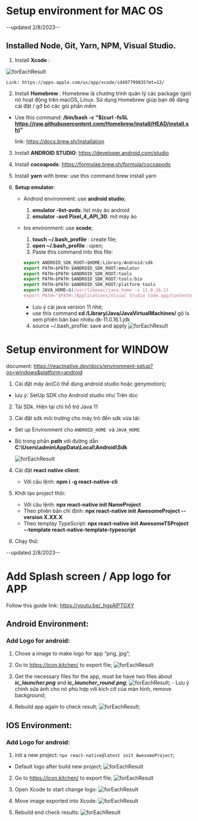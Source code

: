 # Setup environment for MAC OS
--updated 2/8/2023--

## Installed Node, Git, Yarn, NPM, Visual Studio.

1. Install **Xcode** : 

![forEachResult](./readmeImg/xcodeInstall.png)

    Link: https://apps.apple.com/us/app/xcode/id497799835?mt=12/

2. Install **Homebrew** : Homebrew là chương trình quản lý các package (gói) nó hoạt động trên macOS, Linux. Sử dụng Homebrew giúp bạn dễ dàng cài đặt / gỡ bỏ các gói phần mềm 
- Use this command: **/bin/bash -c "$(curl -fsSL https://raw.githubusercontent.com/Homebrew/install/HEAD/install.sh)"**

  link: https://docs.brew.sh/Installation

3. Install **ANDROID STUDIO**: https://developer.android.com/studio
4. Install **cocoapods**: https://formulae.brew.sh/formula/cocoapods
5. Install **yarn**  with brew: use this command brew install yarn

6. **Setup emulator**: 
    - Android environment: use **android studio**;
        1. **emulator -list-avds**: list máy ảo android
        2. **emulator -avd Pixel_4_API_30**: mở máy ảo


    - Ios environment: use **xcode**;

        1. **touch ~/.bash_profile** : create file;
        2. **open ~/.bash_profile** : open;
        3. Paste this command into this file:
        
        ```js
        export ANDROID_SDK_ROOT=$HOME/Library/Android/sdk
        export PATH=$PATH:$ANDROID_SDK_ROOT/emulator
        export PATH=$PATH:$ANDROID_SDK_ROOT/tools
        export PATH=$PATH:$ANDROID_SDK_ROOT/tools/bin
        export PATH=$PATH:$ANDROID_SDK_ROOT/platform-tools
        export JAVA_HOME=$(/usr/libexec/java_home -v 11.0.16.1)
        export PATH="$PATH:/Applications/Visual Studio Code.app/Contents/Resources/app/bin" 
        ```
        - Lưu ý cài java version 11 nhé;
        -  use this command **cd /Library/Java/JavaVirtualMachines/** gõ ls xem phiên bản bao nhiêu dk-11.0.16.1.jdk


        4. source ~/.bash_profile: save and apply
        ![forEachResult](./readmeImg/bash_profile.png)

# Setup environment for WINDOW
document: https://reactnative.dev/docs/environment-setup?os=windows&platform=android

1. Cài đặt máy ảo(Có thể dùng android studio hoặc genymotion);
- lưu ý: SetUp SDK cho Android studio như Trên doc

2. Tải SDk. Hiện tại chỉ hỗ trợ Java 11 

3. Cài đặt sdk môi trường cho máy trỏ đến sdk vừa tải:
  - Set up Environment cho `ANDROID_HOME `và `JAVA_HOME`
   - Bỏ trong phần **path** với đường dẫn **C:\Users\admin\AppData\Local\Android\Sdk**

     ![forEachResult](./readmeImg/androidHome.png)

4. Cài đặt **react native client**:

   - Với câu lệnh: **npm i -g react-native-cli**

5. Khởi tạo project thôi:

   - Với câu lệnh: **npx react-native init NameProject**
   - Theo phiên bản chỉ định: **npx react-native init AwesomeProject --version X.XX.X**
   - Theo templay TypeScript: **npx react-native init AwesomeTSProject --template react-native-template-typescript**


6. Chạy thử:


--updated 2/8/2023--



# Add Splash screen / App logo for APP 
Follow this guide link: https://youtu.be/_hgsAlPTGXY

## Android Environment:
  ### Add Logo for android: 
  1. Chose a image to make logo for app “png, jpg”;
  2. Go to https://icon.kitchen/ to export file;
  ![forEachResult](./readmeImg/iconKitchen.png)
  3. Get the necessary files for the app, must be have two files about ***ic_launcher.png*** and ***ic_launcher_round.png***;
  ![forEachResult](./readmeImg/androidIcon.png);
    - Lưu ý chỉnh sửa ảnh cho nó phù hợp với kích cỡ của màn hình, remove background;

  4. Rebuild app again to check result;
  ![forEachResult](./readmeImg/doneAddIconAndroid.png);



## IOS Environment:

  ### Add Logo for android:
  1. init a new project: `npx react-native@latest init AwesomeProject`;
  - Default logo after build new project;
  ![forEachResult](./readmeImg/defautLogoIos.png)
  2. Go to https://icon.kitchen/ to export file;
  ![forEachResult](./readmeImg/iconKitchen.png)
  3. Open Xcode to start change logo:
    ![forEachResult](./readmeImg/openXcodeDefault.png)
  
  4. Move image exported into Xcode: 
  ![forEachResult](./readmeImg/openXcodeSetNewLogo.png)

  5. Rebuild end check results:
    ![forEachResult](./readmeImg/doneChangeLogoIos.png)

  